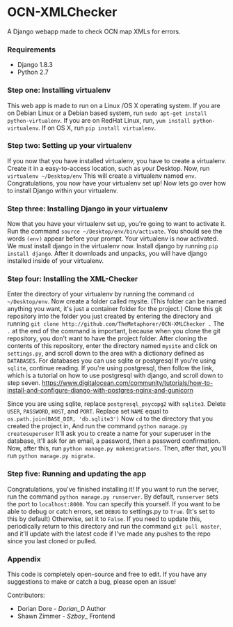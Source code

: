 # OCN-XMLChecker
A Django webapp made to check OCN map XMLs for errors.
### Requirements
- Django 1.8.3
- Python 2.7

<h3>Step one: Installing virtualenv</h3>

This web app is made to run on a Linux /OS X operating system. If you are on Debian Linux or a Debian based system,
run `sudo apt-get install python-virtualenv`. If you are on RedHat Linux, run, `yum install python-virtualenv`.
If on OS X, run `pip install virtualenv`. 

<h3>Step two: Setting up your virtualenv</h3>

If you now that you have installed virtualenv, you have to create a virtualenv. Create it in a easy-to-access location, 
such as your Desktop. Now, run `virtualenv ~/Desktop/env` This will create a virtualenv named `env`. Congratulations,
you now have your virtualenv set up! Now lets go over how to install Django within your virtualenv.

<h3>Step three: Installing Django in your virtualenv</h3>

Now that you have your virtualenv set up, you're going to want to activate it. Run the command 
`source ~/Desktop/env/bin/activate`. You should see the words `(env)` appear before your prompt. Your virtualenv is now 
activated. We must install django in the virtualenv now. Install django by running `pip install django`. After it downloads
and unpacks, you will have django installed inside of your virtualenv.

<h3>Step four: Installing the XML-Checker</h3>

Enter the directory of your virtualenv by running the command `cd ~/Desktop/env`. Now create a folder called mysite. 
(This folder can be named anything you want, it's just a container folder for the project.) Clone this git repository
into the folder you just created by entering the directory and running 
`git clone http://github.com/TheMetaphorer/OCN-XMLChecker .` The `.` at the end of the command is important, because
when you clone the git repository, you don't want to have the project folder. After cloning the contents of this
repository, enter the directory named `mysite` and click on `settings.py`, and scroll down to the area with a dictionary
defined as `DATABASES`. For databases you can use sqlite or postgresql If you're using `sqlite`, continue reading. 
If you're using postgresql, then follow the link, which is a tutorial on how to use postgresql with django, and
scroll down to step seven.
https://www.digitalocean.com/community/tutorials/how-to-install-and-configure-django-with-postgres-nginx-and-gunicorn

Since you are using sqlite, replace `postgresql_psycopg2` with `sqlite3`. Delete `USER`, `PASSWORD`, `HOST`, and `PORT`.
Replace set `NAME` equal to `os.path.join(BASE_DIR, 'db.sqlite3')` Now `cd` to the directory that you created the 
project in, And run the command `python manage.py createsuperuser` It'll ask you to create a name for your superuser
in the database, it'll ask for an email, a password, then a password confirmation. Now, after this, run 
`python manage.py makemigrations`. Then, after that, you'll run `python manage.py migrate`. 

<h3>Step five: Running and updating the app</h3>

Congratulations, you've finished installing it! If you want to run the server, run the command 
`python manage.py runserver`. By default, `runserver` sets the port to `localhost:8000`. You can specify this yourself.
If you want to be able to debug or catch errors, set `DEBUG` to settings.py to `True`. (It's set to this by default)
Otherwise, set it to `False`. If you need to update this, periodically return to this directory and run the command
`git pull master`, and it'll update with the latest code if I've made any pushes to the repo since you last cloned or 
pulled.

<h3>Appendix</h3>

This code is completely open-source and free to edit. If you have any suggestions to make or catch a bug, please open
an issue!


Contributors:

- Dorian Dore - _Dorian_D_ Author
- Shawn Zimmer - _Szboy__ Frontend

